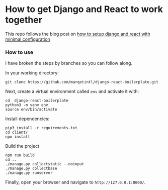 # How to get Django and React to work together

This repo follows the blog post on [how to setup django and react with minimal configuration](http://michaelgainyo.com/articles/how-to-get-django-and-reactjs-to-work-together/)

### How to use

I have broken the steps by branches so you can follow along.

In your working directory:

```
git clone https://github.com/marqetintl/django-react-boilerplate.git
```

Next, create a virtual environment called `env` and activate it with:

```
cd  django-react-boilerplate
python3 -m venv env
source env/bin/activate
```

Install dependencies:

```
pip3 install -r requirements.txt
cd client/
npm install
```

Build the project

```
npm run build
cd ..
./manage.py collectstatic --noinput
./manage.py collectbase
./manage.py runserver
```

Finally, open your browser and navigate to `http://127.0.0.1:8000/`.
